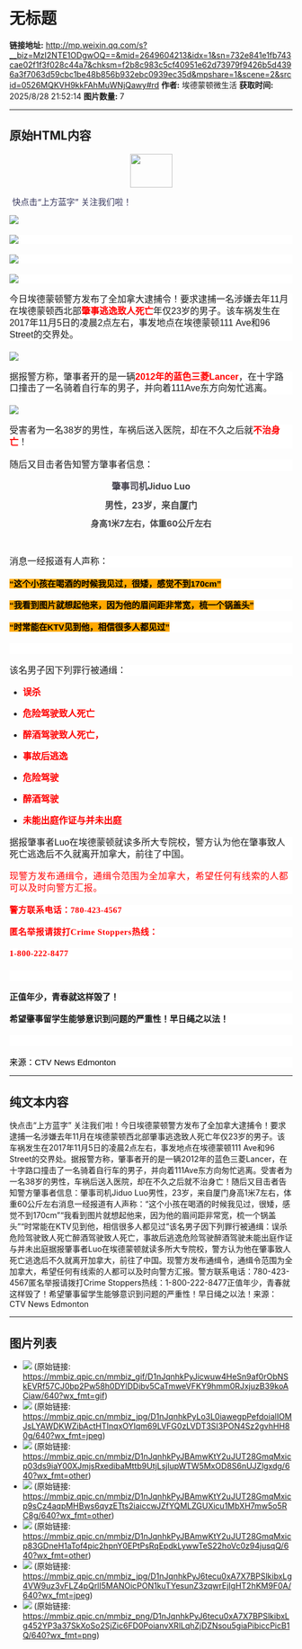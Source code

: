 # 无标题

**链接地址:** http://mp.weixin.qq.com/s?__biz=MzI2NTE1ODgwOQ==&mid=2649604213&idx=1&sn=732e841e1fb743cae02f1f3f028c44a7&chksm=f2b8c983c5cf40951e62d73979f9426b5d4396a3f7063d59cbc1be48b856b932ebc0939ec35d&mpshare=1&scene=2&srcid=0526MQKVH9kkFAhMuWNjQawy#rd
**作者:** 埃德蒙顿微生活
**获取时间:** 2025/8/28 21:52:14
**图片数量:** 7

---

## 原始HTML内容

<p style="margin-top: 19px;border-width: 0px;border-style: initial;border-color: initial;outline: 0px;font-size: 14.4px;line-height: 1.3;vertical-align: baseline;font-family: arial;white-space: normal;background-color: rgb(255, 255, 255);"><span style="font-size: 15px;vertical-align: inherit;"></span></p><section class="" style="max-width: 100%;box-sizing: border-box;color: rgb(51, 51, 51);"><section class="" powered-by="xiumi.us" style="max-width: 100%;box-sizing: border-box;word-wrap: break-word !important;"><section class="" style="max-width: 100%;box-sizing: border-box;text-align: center;word-wrap: break-word !important;"><section class="" style="max-width: 100%;box-sizing: border-box;vertical-align: middle;display: inline-block;word-wrap: break-word !important;overflow: hidden !important;"><img class="__bg_gif" data-ratio="0.8" data-src="https://mmbiz.qpic.cn/mmbiz_gif/D1nJqnhkPyJicwuw4HeSn9af0rObNSkEVRf57CJ0bp2Pw58h0DYlDDibv5CaTmweVFKY9hmm0RJxjuzB39koACiaw/640?wx_fmt=gif" data-type="gif" data-w="200" style="box-sizing: border-box;vertical-align: middle;word-wrap: break-word !important;width: 75px;visibility: visible !important;height: 60px;" src="./images/image_1.jpg"></section></section></section></section><section class="" style="padding-left: 5px;max-width: 100%;box-sizing: border-box;color: rgb(51, 51, 51);"><section class="" powered-by="xiumi.us" style="max-width: 100%;box-sizing: border-box;word-wrap: break-word !important;"><section class="" style="max-width: 100%;box-sizing: border-box;word-wrap: break-word !important;"><section class="" style="max-width: 100%;box-sizing: border-box;color: rgb(55, 55, 93);word-wrap: break-word !important;"><p style="max-width: 100%;box-sizing: border-box;min-height: 1em;word-wrap: break-word !important;"><span style="max-width: 100%;font-size: 15px;box-sizing: border-box !important;word-wrap: break-word !important;">快点击“上方蓝字” 关注我们啦！</span></p></section></section></section></section><p><img data-src="https://mmbiz.qpic.cn/mmbiz_jpg/D1nJqnhkPyLo3L0iawegpPefdoialIOMJsLYAWDKWZibActHTInqxOYIqm69LVFG0zLVDT3SI3PON4Sz2gvhHH80g/640?wx_fmt=jpeg" data-type="jpeg" class="" data-ratio="0.8194444444444444" data-w="1080" src="./images/image_2.jpg"></p><p style="margin-top: 19px;border-width: 0px;border-style: initial;border-color: initial;outline: 0px;font-size: 14.4px;line-height: 1.3;vertical-align: baseline;font-family: arial;white-space: normal;background-color: rgb(255, 255, 255);"><span style="font-size: 15px;vertical-align: inherit;"><img data-src="https://mmbiz.qpic.cn/mmbiz/D1nJqnhkPyJBAmwKtY2uJUT28GmqMxicp03ds9iaY00XJmjsRxedibaMttb9UtjLsjlupWTW5MxOD8S6nUJZlgxdg/640?wx_fmt=other" data-type="other" class="" data-ratio="0.75" data-w="640" src="./images/image_3.jpg"></span></p><p style="margin-top: 19px;border-width: 0px;border-style: initial;border-color: initial;outline: 0px;font-size: 14.4px;line-height: 1.3;vertical-align: baseline;font-family: arial;white-space: normal;background-color: rgb(255, 255, 255);"><span style="font-size: 15px;vertical-align: inherit;"><img data-src="https://mmbiz.qpic.cn/mmbiz/D1nJqnhkPyJBAmwKtY2uJUT28GmqMxicp9sCz4aqpMHBws6qyzETts2iaiccwJZfYQMLZGUXicu1MbXH7mw5o5RC8g/640?wx_fmt=other" data-type="other" class="" data-ratio="0.8625" data-w="640" src="./images/image_4.jpg"></span></p><p style="margin-top: 19px;border-width: 0px;border-style: initial;border-color: initial;outline: 0px;font-size: 14.4px;line-height: 1.3;vertical-align: baseline;font-family: arial;white-space: normal;background-color: rgb(255, 255, 255);"><span style="font-size: 15px;vertical-align: inherit;"><img data-src="https://mmbiz.qpic.cn/mmbiz/D1nJqnhkPyJBAmwKtY2uJUT28GmqMxicp83GDneH1aTof4pic2hpnY0EPtPsRqEpdkLywwTeS22hoVc0z94jusqQ/640?wx_fmt=other" data-type="other" class="" data-ratio="0.821875" data-w="640" src="./images/image_5.jpg"></span></p><p style="margin-top: 19px;border-width: 0px;border-style: initial;border-color: initial;outline: 0px;font-size: 14.4px;line-height: 1.3;vertical-align: baseline;font-family: arial;white-space: normal;background-color: rgb(255, 255, 255);"><span style="font-size: 16px;"><span style="vertical-align: inherit;">今日埃德蒙顿警方发布了全加拿大逮捕令！要求逮捕一名涉嫌去年11月在埃德蒙顿西北部</span><span style="vertical-align: inherit;color: rgb(255, 0, 0);"><strong>肇事逃逸致人死亡</strong></span><span style="vertical-align: inherit;">年仅23岁的男子。</span>该车祸发生在2017年11月5日的凌晨2点左右，事发地点在埃德蒙顿111 Ave和96 Street的交界处。</span></p><p style="margin-top: 19px;border-width: 0px;border-style: initial;border-color: initial;outline: 0px;font-size: 14.4px;line-height: 1.3;vertical-align: baseline;font-family: arial;white-space: normal;background-color: rgb(255, 255, 255);"><span style="font-size: 15px;"></span></p><p><img class="" data-copyright="0" data-ratio="0.5629032258064516" data-s="300,640" data-src="https://mmbiz.qpic.cn/mmbiz_jpg/D1nJqnhkPyJ6tecu0xA7X7BPSlkibxLg4VW9uz3vFLZ4pQrlI5MANOicPON1kuTYesunZ3zqwrEjIgHT2hKM9F0A/640?wx_fmt=jpeg" data-type="jpeg" data-w="620" style="" src="./images/image_6.jpg"></p><p style="margin-top: 19px;border-width: 0px;border-style: initial;border-color: initial;outline: 0px;font-size: 14.4px;line-height: 1.3;vertical-align: baseline;font-family: arial;white-space: normal;background-color: rgb(255, 255, 255);"><span style="font-size: 16px;">据报警方称，肇事者开的是一辆<strong><span style="color: rgb(255, 0, 0);">2012年的蓝色三菱Lancer</span></strong>，在十字路口撞击了一名骑着自行车的男子，并向着111Ave东方向匆忙逃离。</span></p><p style="margin-top: 19px;border-width: 0px;border-style: initial;border-color: initial;outline: 0px;font-size: 14.4px;line-height: 1.3;vertical-align: baseline;font-family: arial;white-space: normal;background-color: rgb(255, 255, 255);"><span style="font-size: 16px;"></span></p><p><img class="" data-copyright="0" data-ratio="0.7274167987321711" data-s="300,640" data-src="https://mmbiz.qpic.cn/mmbiz_png/D1nJqnhkPyJ6tecu0xA7X7BPSlkibxLg452YP3a37SkXoSo2SjZic6FD0PoianvXRlLqhZjDZNsou5giaPibiccPicB1Q/640?wx_fmt=png" data-type="png" data-w="631" style="" src="./images/image_7.jpg"></p><p style="margin-top: 19px;border-width: 0px;border-style: initial;border-color: initial;outline: 0px;font-size: 14.4px;line-height: 1.3;vertical-align: baseline;font-family: arial;white-space: normal;background-color: rgb(255, 255, 255);"><span style="font-size: 16px;"><span style="font-size: 16px;font-family: arial;">受害者为一名<span style="font-size: 16px;background-color: rgb(255, 255, 255);">38岁的男性，车祸后送入医院，却在不久之后就</span></span><strong style="font-family: arial;font-size: 14.4px;white-space: normal;"><span style="font-size: 16px;background-color: rgb(255, 255, 255);color: rgb(255, 0, 0);">不治身亡</span></strong><span style="font-size: 16px;font-family: arial;background-color: rgb(255, 255, 255);">！</span></span></p><p style="margin-top: 19px;border-width: 0px;border-style: initial;border-color: initial;outline: 0px;font-size: 14.4px;line-height: 1.3;vertical-align: baseline;font-family: arial;white-space: normal;background-color: rgb(255, 255, 255);"><span style="vertical-align: inherit;font-size: 16px;">随后又目击者告知警方肇事者信息：</span></p><p style="margin: 10px;max-width: 100%;min-height: 1em;color: rgb(70, 70, 72);text-align: center;"><span style="font-size: 16px;"><strong><span style="max-width: 100%;color: rgb(69, 66, 78);font-family: 微软雅黑;text-indent: 32px;box-sizing: border-box !important;word-wrap: break-word !important;">肇事司机</span>Jiduo Luo</strong></span></p><p style="margin: 10px;max-width: 100%;min-height: 1em;color: rgb(70, 70, 72);text-align: center;"><span style="font-size: 16px;"><strong>男性，<strong style="color: rgb(70, 70, 72);">23岁，</strong>来自厦门</strong></span></p><p style="margin: 10px;max-width: 100%;min-height: 1em;color: rgb(70, 70, 72);text-align: center;"><span style="font-size: 15px;"><strong>身高1米7左右，体重60公斤左右</strong></span></p><p style="margin: 10px;max-width: 100%;min-height: 1em;color: rgb(70, 70, 72);"><span style="font-size: 15px;"><strong><br></strong></span></p><p style="margin-top: 19px;border-width: 0px;border-style: initial;border-color: initial;outline: 0px;font-size: 14.4px;line-height: 1.3;vertical-align: baseline;font-family: arial;white-space: normal;background-color: rgb(255, 255, 255);"><span style="font-size: 16px;">消息一经报道有人声称：</span></p><p style="margin-top: 19px;border-width: 0px;border-style: initial;border-color: initial;outline: 0px;font-size: 14.4px;line-height: 1.3;vertical-align: baseline;font-family: arial;white-space: normal;background-color: rgb(255, 255, 255);"><strong><span style="font-size: 15px;background-color: rgb(255, 169, 0);color: rgb(0, 0, 0);">“这个小孩在喝酒的时候我见过，很矮，感觉不到170cm”</span></strong></p><p style="margin-top: 19px;border-width: 0px;border-style: initial;border-color: initial;outline: 0px;font-size: 14.4px;line-height: 1.3;vertical-align: baseline;font-family: arial;white-space: normal;background-color: rgb(255, 255, 255);"><strong><span style="font-size: 15px;background-color: rgb(255, 169, 0);color: rgb(0, 0, 0);">“我看到图片就想起他来，因为他的眉间距非常宽，梳一个锅盖头”</span></strong></p><p style="margin-top: 19px;border-width: 0px;border-style: initial;border-color: initial;outline: 0px;font-size: 14.4px;line-height: 1.3;vertical-align: baseline;font-family: arial;white-space: normal;background-color: rgb(255, 255, 255);"><strong><span style="font-size: 15px;background-color: rgb(255, 169, 0);color: rgb(0, 0, 0);">“时常能在KTV见到他，相信很多人都见过”</span></strong></p><p style="margin-top: 19px;border-width: 0px;border-style: initial;border-color: initial;outline: 0px;font-size: 14.4px;line-height: 1.3;vertical-align: baseline;font-family: arial;white-space: normal;background-color: rgb(255, 255, 255);"><strong><span style="font-size: 15px;background-color: rgb(255, 169, 0);color: rgb(0, 0, 0);"><br></span></strong></p><p style="margin-top: 19px;border-width: 0px;border-style: initial;border-color: initial;outline: 0px;font-size: 14.4px;line-height: 1.3;vertical-align: baseline;font-family: arial;white-space: normal;background-color: rgb(255, 255, 255);"><span style="font-size: 16px;">该名男子因下列罪行被通缉：<br></span></p><ul style="" class=" list-paddingleft-2"><li><p><span style="font-size: 16px;"><strong><span style="font-size: 16px;vertical-align: inherit;color: rgb(255, 0, 0);">误杀</span></strong></span></p></li><li><p><span style="font-size: 16px;"><strong><span style="font-size: 16px;vertical-align: inherit;color: rgb(255, 0, 0);">危险驾驶致人死亡</span></strong></span></p></li><li><p><span style="font-size: 16px;"><strong><span style="font-size: 16px;vertical-align: inherit;color: rgb(255, 0, 0);">醉酒驾驶致人死亡，</span></strong></span></p></li><li><p><span style="font-size: 16px;"><strong><span style="font-size: 16px;vertical-align: inherit;color: rgb(255, 0, 0);">事故后逃逸</span></strong></span></p></li><li><p><span style="font-size: 16px;"><strong><span style="font-size: 16px;vertical-align: inherit;color: rgb(255, 0, 0);">危险驾驶</span></strong></span></p></li><li><p><span style="font-size: 16px;"><strong><span style="font-size: 16px;vertical-align: inherit;color: rgb(255, 0, 0);">醉酒驾驶</span></strong></span></p></li><li><p><span style="font-size: 16px;"><strong><span style="font-size: 16px;vertical-align: inherit;color: rgb(255, 0, 0);">未能出庭作证与并未出庭</span></strong></span></p></li></ul><p style="margin-top: 19px;border-width: 0px;border-style: initial;border-color: initial;outline: 0px;font-size: 14.4px;line-height: 1.3;vertical-align: baseline;font-family: arial;white-space: normal;background-color: rgb(255, 255, 255);"><span style="vertical-align: inherit;font-size: 16px;">据报肇事者Luo在埃德蒙顿就读多所大专院校，警方认为他在肇事致人死亡逃逸后不久就离开加拿大，前往了中国。</span></p><p style="margin-top: 19px;border-width: 0px;border-style: initial;border-color: initial;outline: 0px;font-size: 14.4px;line-height: 1.3;vertical-align: baseline;font-family: arial;white-space: normal;background-color: rgb(255, 255, 255);"><span style="color: rgb(255, 0, 0);font-family: 微软雅黑;letter-spacing: 0.544px;text-align: justify;text-indent: 2em;font-size: 16px;">现警方发布通缉令，通缉令范围为全加拿大，希望任何有线索的人都可以及时向警方汇报。</span></p><p style="margin-top: 19px;border-width: 0px;border-style: initial;border-color: initial;outline: 0px;font-size: 14.4px;line-height: 1.3;vertical-align: baseline;font-family: arial;white-space: normal;background-color: rgb(255, 255, 255);"><span style="font-size: 16px;color: rgb(0, 0, 0);"><strong style="color: rgb(255, 0, 0);font-family: 微软雅黑;font-size: 15px;letter-spacing: 0.544px;text-align: justify;text-indent: 2em;max-width: 100%;box-sizing: border-box !important;word-wrap: break-word !important;">警方联系电话</strong></span><span style="font-size: 16px;"><strong style="color: rgb(255, 0, 0);font-family: 微软雅黑;font-size: 15px;letter-spacing: 0.544px;text-align: justify;text-indent: 2em;max-width: 100%;box-sizing: border-box !important;word-wrap: break-word !important;">：780-423-4567</strong></span></p><p style="margin-top: 19px;border-width: 0px;border-style: initial;border-color: initial;outline: 0px;font-size: 14.4px;line-height: 1.3;vertical-align: baseline;font-family: arial;white-space: normal;background-color: rgb(255, 255, 255);"><span style="font-size: 16px;"><strong style="color: rgb(255, 0, 0);font-family: 微软雅黑;font-size: 15px;letter-spacing: 0.544px;text-align: justify;text-indent: 2em;max-width: 100%;box-sizing: border-box !important;word-wrap: break-word !important;">匿名举报请拨打Crime Stoppers</strong><strong style="color: rgb(255, 0, 0);font-family: 微软雅黑;font-size: 15px;letter-spacing: 0.544px;text-align: justify;text-indent: 2em;max-width: 100%;box-sizing: border-box !important;word-wrap: break-word !important;">热线：</strong></span></p><p style="margin-top: 19px;border-width: 0px;border-style: initial;border-color: initial;outline: 0px;font-size: 14.4px;line-height: 1.3;vertical-align: baseline;font-family: arial;white-space: normal;background-color: rgb(255, 255, 255);"><span style="font-size: 16px;"><strong style="color: rgb(255, 0, 0);font-family: 微软雅黑;font-size: 15px;letter-spacing: 0.544px;text-align: justify;text-indent: 2em;max-width: 100%;box-sizing: border-box !important;word-wrap: break-word !important;">1-800-222-8477</strong></span></p><p style="margin-top: 19px;border-width: 0px;border-style: initial;border-color: initial;outline: 0px;font-size: 14.4px;line-height: 1.3;vertical-align: baseline;font-family: arial;white-space: normal;background-color: rgb(255, 255, 255);"><span style="font-size: 15px;"><strong style="color: rgb(255, 0, 0);font-family: 微软雅黑;font-size: 15px;letter-spacing: 0.544px;text-align: justify;text-indent: 2em;max-width: 100%;box-sizing: border-box !important;word-wrap: break-word !important;"><br></strong></span></p><p style="margin-top: 19px;border-width: 0px;border-style: initial;border-color: initial;outline: 0px;line-height: 1.3;vertical-align: baseline;font-family: arial;white-space: normal;background-color: rgb(255, 255, 255);"><span style="font-size: 15px;"><strong>正值年少，青春就这样毁了！</strong></span></p><p style="margin-top: 19px;border-width: 0px;border-style: initial;border-color: initial;outline: 0px;line-height: 1.3;vertical-align: baseline;font-family: arial;white-space: normal;background-color: rgb(255, 255, 255);"><span style="font-size: 15px;"><strong>希望肇事留学生能够意识到问题的严重性！早日绳之以法！</strong></span></p><p style="margin-top: 19px;border-width: 0px;border-style: initial;border-color: initial;outline: 0px;font-size: 14.4px;line-height: 1.3;vertical-align: baseline;font-family: arial;white-space: normal;background-color: rgb(255, 255, 255);"><span style="color: rgb(0, 0, 0);"><strong><span style="font-size: 15px;"><br></span></strong></span></p><p style="margin-top: 19px;border-width: 0px;border-style: initial;border-color: initial;outline: 0px;font-size: 14.4px;line-height: 1.3;vertical-align: baseline;font-family: arial;white-space: normal;background-color: rgb(255, 255, 255);"><span style="color: rgb(0, 0, 0);font-size: 15px;">来源：CTV News Edmonton</span></p>

---

## 纯文本内容

快点击“上方蓝字” 关注我们啦！今日埃德蒙顿警方发布了全加拿大逮捕令！要求逮捕一名涉嫌去年11月在埃德蒙顿西北部肇事逃逸致人死亡年仅23岁的男子。该车祸发生在2017年11月5日的凌晨2点左右，事发地点在埃德蒙顿111 Ave和96 Street的交界处。据报警方称，肇事者开的是一辆2012年的蓝色三菱Lancer，在十字路口撞击了一名骑着自行车的男子，并向着111Ave东方向匆忙逃离。受害者为一名38岁的男性，车祸后送入医院，却在不久之后就不治身亡！随后又目击者告知警方肇事者信息：肇事司机Jiduo Luo男性，23岁，来自厦门身高1米7左右，体重60公斤左右消息一经报道有人声称：“这个小孩在喝酒的时候我见过，很矮，感觉不到170cm”“我看到图片就想起他来，因为他的眉间距非常宽，梳一个锅盖头”“时常能在KTV见到他，相信很多人都见过”该名男子因下列罪行被通缉：误杀危险驾驶致人死亡醉酒驾驶致人死亡，事故后逃逸危险驾驶醉酒驾驶未能出庭作证与并未出庭据报肇事者Luo在埃德蒙顿就读多所大专院校，警方认为他在肇事致人死亡逃逸后不久就离开加拿大，前往了中国。现警方发布通缉令，通缉令范围为全加拿大，希望任何有线索的人都可以及时向警方汇报。警方联系电话：780-423-4567匿名举报请拨打Crime Stoppers热线：1-800-222-8477正值年少，青春就这样毁了！希望肇事留学生能够意识到问题的严重性！早日绳之以法！来源：CTV News Edmonton

---

## 图片列表

- ![](./images/image_1.jpg) (原始链接: https://mmbiz.qpic.cn/mmbiz_gif/D1nJqnhkPyJicwuw4HeSn9af0rObNSkEVRf57CJ0bp2Pw58h0DYlDDibv5CaTmweVFKY9hmm0RJxjuzB39koACiaw/640?wx_fmt=gif)
- ![](./images/image_2.jpg) (原始链接: https://mmbiz.qpic.cn/mmbiz_jpg/D1nJqnhkPyLo3L0iawegpPefdoialIOMJsLYAWDKWZibActHTInqxOYIqm69LVFG0zLVDT3SI3PON4Sz2gvhHH80g/640?wx_fmt=jpeg)
- ![](./images/image_3.jpg) (原始链接: https://mmbiz.qpic.cn/mmbiz/D1nJqnhkPyJBAmwKtY2uJUT28GmqMxicp03ds9iaY00XJmjsRxedibaMttb9UtjLsjlupWTW5MxOD8S6nUJZlgxdg/640?wx_fmt=other)
- ![](./images/image_4.jpg) (原始链接: https://mmbiz.qpic.cn/mmbiz/D1nJqnhkPyJBAmwKtY2uJUT28GmqMxicp9sCz4aqpMHBws6qyzETts2iaiccwJZfYQMLZGUXicu1MbXH7mw5o5RC8g/640?wx_fmt=other)
- ![](./images/image_5.jpg) (原始链接: https://mmbiz.qpic.cn/mmbiz/D1nJqnhkPyJBAmwKtY2uJUT28GmqMxicp83GDneH1aTof4pic2hpnY0EPtPsRqEpdkLywwTeS22hoVc0z94jusqQ/640?wx_fmt=other)
- ![](./images/image_6.jpg) (原始链接: https://mmbiz.qpic.cn/mmbiz_jpg/D1nJqnhkPyJ6tecu0xA7X7BPSlkibxLg4VW9uz3vFLZ4pQrlI5MANOicPON1kuTYesunZ3zqwrEjIgHT2hKM9F0A/640?wx_fmt=jpeg)
- ![](./images/image_7.jpg) (原始链接: https://mmbiz.qpic.cn/mmbiz_png/D1nJqnhkPyJ6tecu0xA7X7BPSlkibxLg452YP3a37SkXoSo2SjZic6FD0PoianvXRlLqhZjDZNsou5giaPibiccPicB1Q/640?wx_fmt=png)
